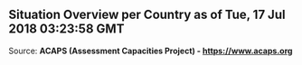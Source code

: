 ## Situation Overview per Country as of Tue, 17 Jul 2018 03:23:58 GMT

Source: **ACAPS (Assessment Capacities Project) - https://www.acaps.org**
